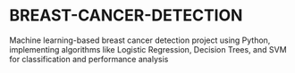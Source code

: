 # BREAST-CANCER-DETECTION
Machine learning-based breast cancer detection project using Python, implementing algorithms like Logistic Regression, Decision Trees, and SVM for classification and performance analysis
